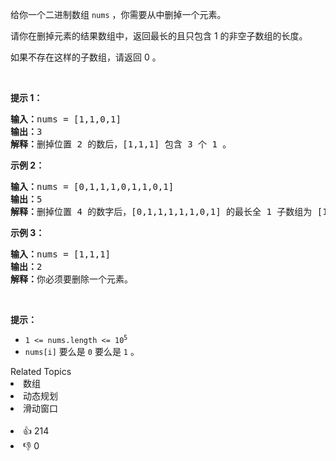 <p>给你一个二进制数组&nbsp;<code>nums</code>&nbsp;，你需要从中删掉一个元素。</p>

<p>请你在删掉元素的结果数组中，返回最长的且只包含 1 的非空子数组的长度。</p>

<p>如果不存在这样的子数组，请返回 0 。</p>

<p>&nbsp;</p>

<p><strong>提示 1：</strong></p>

<pre>
<strong>输入：</strong>nums = [1,1,0,1]
<strong>输出：</strong>3
<strong>解释：</strong>删掉位置 2 的数后，[1,1,1] 包含 3 个 1 。</pre>

<p><strong>示例 2：</strong></p>

<pre>
<strong>输入：</strong>nums = [0,1,1,1,0,1,1,0,1]
<strong>输出：</strong>5
<strong>解释：</strong>删掉位置 4 的数字后，[0,1,1,1,1,1,0,1] 的最长全 1 子数组为 [1,1,1,1,1] 。</pre>

<p><strong>示例 3：</strong></p>

<pre>
<strong>输入：</strong>nums = [1,1,1]
<strong>输出：</strong>2
<strong>解释：</strong>你必须要删除一个元素。</pre>

<p>&nbsp;</p>

<p><strong>提示：</strong></p>

<ul> 
 <li><code>1 &lt;= nums.length &lt;= 10<sup>5</sup></code></li> 
 <li><code>nums[i]</code>&nbsp;要么是&nbsp;<code>0</code>&nbsp;要么是&nbsp;<code>1</code> 。</li> 
</ul>

<div><div>Related Topics</div><div><li>数组</li><li>动态规划</li><li>滑动窗口</li></div></div><br><div><li>👍 214</li><li>👎 0</li></div>
